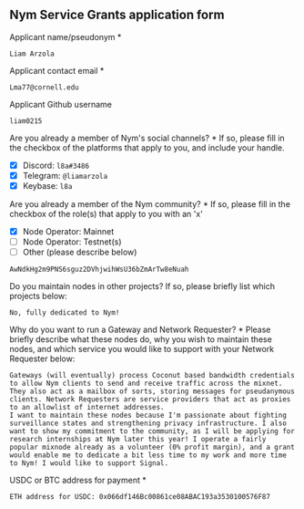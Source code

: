 Nym Service Grants application form 
------------------------------------

Applicant name/pseudonym *
```
Liam Arzola
```

Applicant contact email *
```
Lma77@cornell.edu
```

Applicant Github username
```
liam0215
```

Are you already a member of Nym's social channels? * 
If so, please fill in the checkbox of the platforms that apply to you, and include your handle. 
- [x] Discord: `l8a#3486`
- [x] Telegram: `@liamarzola`
- [x] Keybase: `l8a`

Are you already a member of the Nym community? * 
If so, please fill in the checkbox of the role(s) that apply to you with an 'x' 
- [x] Node Operator: Mainnet 
- [ ] Node Operator: Testnet(s)
- [ ] Other (please describe below)
```
AwNdkHg2m9PNS6sguz2DVhjwihWsU36bZmArTw8eNuah
```

Do you maintain nodes in other projects? 
If so, please briefly list which projects below: 
```
No, fully dedicated to Nym!
```

Why do you want to run a Gateway and Network Requester? * 
Please briefly describe what these nodes do, why you wish to maintain these nodes, and which service you would like to support with your Network Requester below: 
```
Gateways (will eventually) process Coconut based bandwidth credentials to allow Nym clients to send and receive traffic across the mixnet. They also act as a mailbox of sorts, storing messages for pseudanymous clients. Network Requesters are service providers that act as proxies to an allowlist of internet addresses.
I want to maintain these nodes because I'm passionate about fighting surveillance states and strengthening privacy infrastructure. I also want to show my commitment to the community, as I will be applying for research internships at Nym later this year! I operate a fairly popular mixnode already as a volunteer (0% profit margin), and a grant would enable me to dedicate a bit less time to my work and more time to Nym! I would like to support Signal.
```

USDC or BTC address for payment * 
```
ETH address for USDC: 0x066df146Bc00861ce08ABAC193a3530100576F87
```
